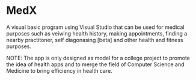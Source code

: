 # MedX

A visual basic program using Visual Studio that can be used for medical purposes such as veiwing health history, making appointments, finding a nearby practitoner, self diagonasing [beta] and other health and fitness purposes.

NOTE: The app is only designed as model for a college project to promote the idea of health apps and to merge the field of Computer Science and Medicine to bring efficiency in health care.
